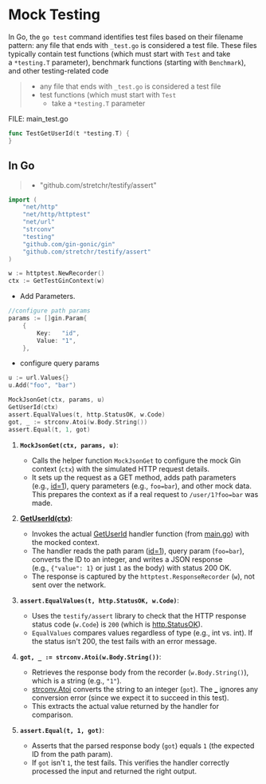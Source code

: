 # Mock Testing
In Go, the `go test` command identifies test files based on their filename pattern: any file that ends with `_test.go` is considered a test file. These files typically contain test functions (which must start with `Test` and take a `*testing.T` parameter), benchmark functions (starting with `Benchmark`), and other testing-related code

>- any file that ends with `_test.go` is considered a test file
>- test functions (which must start with `Test`
>	- take a `*testing.T` parameter


FILE: main_test.go



```go
func TestGetUserId(t *testing.T) {
}
```


## In Go
> - "github.com/stretchr/testify/assert"
```go
import (
	"net/http"
	"net/http/httptest"
	"net/url"
	"strconv"
	"testing"
	"github.com/gin-gonic/gin"
	"github.com/stretchr/testify/assert"
)
```


```go
w := httptest.NewRecorder()
ctx := GetTestGinContext(w)
```

- Add Parameters.
```go
//configure path params
params := []gin.Param{
	{
		Key:   "id",
		Value: "1",
	},
```
- configure query params
```go
u := url.Values{}
u.Add("foo", "bar")
```


```go
MockJsonGet(ctx, params, u)
GetUserId(ctx)
assert.EqualValues(t, http.StatusOK, w.Code)
got, _ := strconv.Atoi(w.Body.String())
assert.Equal(t, 1, got)
```

1. **`MockJsonGet(ctx, params, u)`**:
    - Calls the helper function `MockJsonGet` to configure the mock Gin context (`ctx`) with the simulated HTTP request details.
    - It sets up the request as a GET method, adds path parameters (e.g., [id=1](vscode-file://vscode-app/c:/Users/arunc/AppData/Local/Programs/Microsoft%20VS%20Code/resources/app/out/vs/code/electron-browser/workbench/workbench.html)), query parameters (e.g., `foo=bar`), and other mock data. This prepares the context as if a real request to `/user/1?foo=bar` was made.
2. **[GetUserId(ctx)](vscode-file://vscode-app/c:/Users/arunc/AppData/Local/Programs/Microsoft%20VS%20Code/resources/app/out/vs/code/electron-browser/workbench/workbench.html)**:
    
    - Invokes the actual [GetUserId](vscode-file://vscode-app/c:/Users/arunc/AppData/Local/Programs/Microsoft%20VS%20Code/resources/app/out/vs/code/electron-browser/workbench/workbench.html) handler function (from [main.go](vscode-file://vscode-app/c:/Users/arunc/AppData/Local/Programs/Microsoft%20VS%20Code/resources/app/out/vs/code/electron-browser/workbench/workbench.html)) with the mocked context.
    - The handler reads the path param ([id=1](vscode-file://vscode-app/c:/Users/arunc/AppData/Local/Programs/Microsoft%20VS%20Code/resources/app/out/vs/code/electron-browser/workbench/workbench.html)), query param (`foo=bar`), converts the ID to an integer, and writes a JSON response (e.g., `{"value": 1}` or just `1` as the body) with status 200 OK.
    - The response is captured by the `httptest.ResponseRecorder` (`w`), not sent over the network.
3. **`assert.EqualValues(t, http.StatusOK, w.Code)`**:
    
    - Uses the `testify/assert` library to check that the HTTP response status code (`w.Code`) is `200` (which is [http.StatusOK](vscode-file://vscode-app/c:/Users/arunc/AppData/Local/Programs/Microsoft%20VS%20Code/resources/app/out/vs/code/electron-browser/workbench/workbench.html)).
    - `EqualValues` compares values regardless of type (e.g., int vs. int). If the status isn't 200, the test fails with an error message.
4. **`got, _ := strconv.Atoi(w.Body.String())`**:
    
    - Retrieves the response body from the recorder (`w.Body.String()`), which is a string (e.g., `"1"`).
    - [strconv.Atoi](vscode-file://vscode-app/c:/Users/arunc/AppData/Local/Programs/Microsoft%20VS%20Code/resources/app/out/vs/code/electron-browser/workbench/workbench.html) converts the string to an integer (`got`). The [_](vscode-file://vscode-app/c:/Users/arunc/AppData/Local/Programs/Microsoft%20VS%20Code/resources/app/out/vs/code/electron-browser/workbench/workbench.html) ignores any conversion error (since we expect it to succeed in this test).
    - This extracts the actual value returned by the handler for comparison.
5. **`assert.Equal(t, 1, got)`**:
    
    - Asserts that the parsed response body (`got`) equals `1` (the expected ID from the path param).
    - If `got` isn't `1`, the test fails. This verifies the handler correctly processed the input and returned the right output.